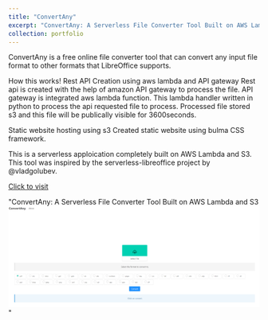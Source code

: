 ```yaml
---
title: "ConvertAny"
excerpt: "ConvertAny: A Serverless File Converter Tool Built on AWS Lambda and S3 <br/>"
collection: portfolio
---
```


ConvertAny is a free online file converter tool that can convert any input file format to other formats that LibreOffice supports.

How this works!
Rest API Creation using aws lambda and API gateway
Rest api is created with the help of amazon API gateway to process the file. API gateway is integrated aws lambda function. This lambda handler written in python to process the api requested file to process. Processed file stored s3 and this file will be publically visible for 3600seconds.

Static website hosting using s3
Created static website using bulma CSS framework.

This is a serverless apploication completely built on AWS Lambda and S3. This tool was inspired by the serverless-libreoffice project by @vladgolubev.

[Click to visit](http://convertany.justprint.io.s3-website-us-east-1.amazonaws.com/)

"ConvertAny: A Serverless File Converter Tool Built on AWS Lambda and S3 <br/><img src='/images/convertany1.PNG'>"
